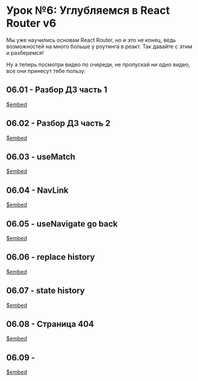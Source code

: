 # Урок №6: Углубляемся в React Router v6

Мы уже научились основам React Router, но и это не конец, ведь возможностей на много больше у роутинга в реакт.
Так давайте с этим и разберемся!

Ну а теперь посмотри видео по очереди, не пропускай ни одно видео, все они принесут тебе пользу:

## 06.01 - Разбор ДЗ часть 1

[$embed](https://vimeo.com/704337773)

## 06.02 - Разбор ДЗ часть 2

[$embed](https://vimeo.com/704337862)

## 06.03 - useMatch

[$embed](https://vimeo.com/704338081)

## 06.04 - NavLink

[$embed](https://vimeo.com/704338126)

## 06.05 - useNavigate go back

[$embed](https://vimeo.com/704338219)

## 06.06 - replace history

[$embed](https://vimeo.com/704338324)

## 06.07 - state history

[$embed](https://vimeo.com/704338416)

## 06.08 - Страница 404

[$embed](https://vimeo.com/704522880)

## 06.09 - <Navigate />

[$embed](https://vimeo.com/704523484)
